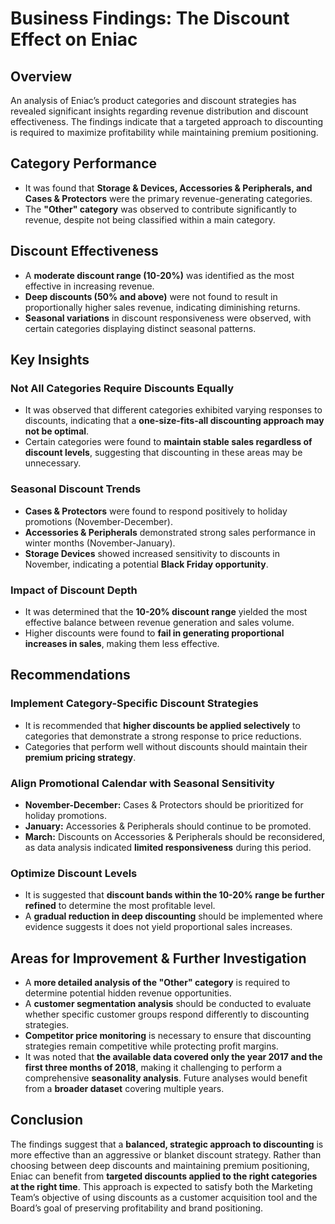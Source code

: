 # Business Findings: The Discount Effect on Eniac

## Overview
An analysis of Eniac’s product categories and discount strategies has revealed significant insights regarding revenue distribution and discount effectiveness. The findings indicate that a targeted approach to discounting is required to maximize profitability while maintaining premium positioning.

## Category Performance
- It was found that **Storage & Devices, Accessories & Peripherals, and Cases & Protectors** were the primary revenue-generating categories.
- The **"Other" category** was observed to contribute significantly to revenue, despite not being classified within a main category.

## Discount Effectiveness
- A **moderate discount range (10-20%)** was identified as the most effective in increasing revenue.
- **Deep discounts (50% and above)** were not found to result in proportionally higher sales revenue, indicating diminishing returns.
- **Seasonal variations** in discount responsiveness were observed, with certain categories displaying distinct seasonal patterns.

## Key Insights
### Not All Categories Require Discounts Equally
- It was observed that different categories exhibited varying responses to discounts, indicating that a **one-size-fits-all discounting approach may not be optimal**.
- Certain categories were found to **maintain stable sales regardless of discount levels**, suggesting that discounting in these areas may be unnecessary.

### Seasonal Discount Trends
- **Cases & Protectors** were found to respond positively to holiday promotions (November-December).
- **Accessories & Peripherals** demonstrated strong sales performance in winter months (November-January).
- **Storage Devices** showed increased sensitivity to discounts in November, indicating a potential **Black Friday opportunity**.

### Impact of Discount Depth
- It was determined that the **10-20% discount range** yielded the most effective balance between revenue generation and sales volume.
- Higher discounts were found to **fail in generating proportional increases in sales**, making them less effective.

## Recommendations
### Implement Category-Specific Discount Strategies
- It is recommended that **higher discounts be applied selectively** to categories that demonstrate a strong response to price reductions.
- Categories that perform well without discounts should maintain their **premium pricing strategy**.

### Align Promotional Calendar with Seasonal Sensitivity
- **November-December:** Cases & Protectors should be prioritized for holiday promotions.
- **January:** Accessories & Peripherals should continue to be promoted.
- **March:** Discounts on Accessories & Peripherals should be reconsidered, as data analysis indicated **limited responsiveness** during this period.

### Optimize Discount Levels
- It is suggested that **discount bands within the 10-20% range be further refined** to determine the most profitable level.
- A **gradual reduction in deep discounting** should be implemented where evidence suggests it does not yield proportional sales increases.

## Areas for Improvement & Further Investigation
- A **more detailed analysis of the "Other" category** is required to determine potential hidden revenue opportunities.
- A **customer segmentation analysis** should be conducted to evaluate whether specific customer groups respond differently to discounting strategies.
- **Competitor price monitoring** is necessary to ensure that discounting strategies remain competitive while protecting profit margins.
- It was noted that **the available data covered only the year 2017 and the first three months of 2018**, making it challenging to perform a comprehensive **seasonality analysis**. Future analyses would benefit from a **broader dataset** covering multiple years.

## Conclusion
The findings suggest that a **balanced, strategic approach to discounting** is more effective than an aggressive or blanket discount strategy. Rather than choosing between deep discounts and maintaining premium positioning, Eniac can benefit from **targeted discounts applied to the right categories at the right time**. This approach is expected to satisfy both the Marketing Team’s objective of using discounts as a customer acquisition tool and the Board’s goal of preserving profitability and brand positioning.

